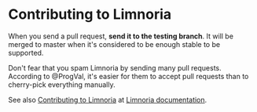 # Contributing to Limnoria

When you send a pull request, **send it to the testing branch**. 
It will be merged to master when it's considered to be enough stable to be 
supported.

Don't fear that you spam Limnoria by sending many pull requests. According 
to @ProgVal, it's easier for them to accept pull requests than to 
cherry-pick everything manually.

See also [Contributing to Limnoria] at [Limnoria documentation].

[Contributing to Limnoria]:http://supybot.aperio.fr/doc/contribute/index.html#contributing-to-limnoria

[Limnoria documentation]:http://supybot.aperio.fr/doc/index.html
